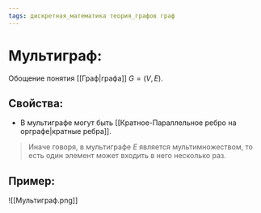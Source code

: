 ```yaml
---
tags: дискретная_математика теория_графов граф
---
```

# Мультиграф:
Обощение понятия [[Граф|графа]] $G = (V, E)$.
## Свойства:
* В мультиграфе могут быть [[Кратное-Параллельное ребро на орграфе|кратные ребра]].
> Иначе говоря, в мультиграфе $E$ является мультимножеством, то есть один элемент может входить в него несколько раз.
## Пример:
![[Мультиграф.png]]